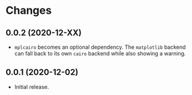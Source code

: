 # Changes

## 0.0.2 (2020-12-XX)

- `mplcairo` becomes an optional dependency. The `matplotlib` backend can fall back to its own `cairo` backend while also showing a warning.

## 0.0.1 (2020-12-02)

- Initial release.
